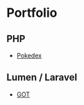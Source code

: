 # Portfolio

## PHP

- [Pokedex](https://github.com/Nolwenn-Borgne/Pokedex)

## Lumen / Laravel
- [GOT](https://github.com/Nolwenn-Borgne/GOT)
